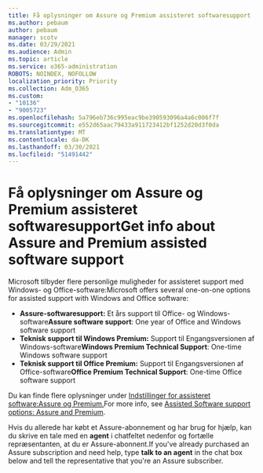 ```yaml
---
title: Få oplysninger om Assure og Premium assisteret softwaresupport
ms.author: pebaum
author: pebaum
manager: scotv
ms.date: 03/29/2021
ms.audience: Admin
ms.topic: article
ms.service: o365-administration
ROBOTS: NOINDEX, NOFOLLOW
localization_priority: Priority
ms.collection: Adm_O365
ms.custom:
- "10136"
- "9005723"
ms.openlocfilehash: 5a796eb736c995eac9be390593096a4a6c006f7f
ms.sourcegitcommit: e552d65aac79433a911723412bf1252d20d3f0da
ms.translationtype: MT
ms.contentlocale: da-DK
ms.lasthandoff: 03/30/2021
ms.locfileid: "51491442"
---
```

# <a name="get-info-about-assure-and-premium-assisted-software-support"></a><span data-ttu-id="41d57-102">Få oplysninger om Assure og Premium assisteret softwaresupport</span><span class="sxs-lookup"><span data-stu-id="41d57-102">Get info about Assure and Premium assisted software support</span></span>

<span data-ttu-id="41d57-103">Microsoft tilbyder flere personlige muligheder for assisteret support med Windows- og Office-software:</span><span class="sxs-lookup"><span data-stu-id="41d57-103">Microsoft offers several one-on-one options for assisted support with Windows and Office software:</span></span>

- <span data-ttu-id="41d57-104">**Assure-softwaresupport:** Et års support til Office- og Windows-software</span><span class="sxs-lookup"><span data-stu-id="41d57-104">**Assure software support**: One year of Office and Windows software support</span></span>
- <span data-ttu-id="41d57-105">**Teknisk support til Windows Premium:** Support til Engangsversionen af Windows-software</span><span class="sxs-lookup"><span data-stu-id="41d57-105">**Windows Premium Technical Support**: One-time Windows software support</span></span>
- <span data-ttu-id="41d57-106">**Teknisk support til Office Premium:** Support til Engangsversionen af Office-software</span><span class="sxs-lookup"><span data-stu-id="41d57-106">**Office Premium Technical Support**: One-time Office software support</span></span>

<span data-ttu-id="41d57-107">Du kan finde flere oplysninger under [Indstillinger for assisteret software:Assure og Premium.](https://support.microsoft.com/help/4467230/assisted-software-support-options-assure-premium)</span><span class="sxs-lookup"><span data-stu-id="41d57-107">For more info, see [Assisted Software support options: Assure and Premium](https://support.microsoft.com/help/4467230/assisted-software-support-options-assure-premium).</span></span>

<span data-ttu-id="41d57-108">Hvis du allerede har købt et Assure-abonnement og har brug for hjælp, kan du skrive en tale med en **agent** i chatfeltet nedenfor og fortælle repræsentanten, at du er Assure-abonnent.</span><span class="sxs-lookup"><span data-stu-id="41d57-108">If you've already purchased an Assure subscription and need help, type **talk to an agent** in the chat box below and tell the representative that you're an Assure subscriber.</span></span>

